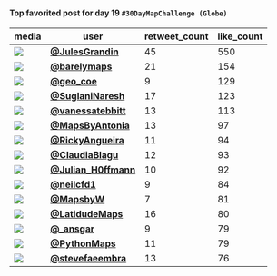 #### Top favorited post for day 19 `#30DayMapChallenge (Globe)`
| media                                                                                         | user                                                                                   |   retweet_count |   like_count |
|-----------------------------------------------------------------------------------------------|----------------------------------------------------------------------------------------|-----------------|--------------|
| ![](https://pbs.twimg.com/media/FgjKD-tWIAEt0fa.jpg)                                          | **[@JulesGrandin](https://twitter.com/JulesGrandin/status/1593869181866344449)**       |              45 |          550 |
| ![](https://pbs.twimg.com/media/Fgu6cZeVUAAKFT9.jpg)                                          | **[@barelymaps](https://twitter.com/barelymaps/status/1593923540239011842)**           |              21 |          154 |
| ![](https://pbs.twimg.com/media/Fh8N4kQaYAAMceW.jpg)                                          | **[@geo_coe](https://twitter.com/geo_coe/status/1594009845757546497)**                 |               9 |          129 |
| ![](https://pbs.twimg.com/media/Fh7xbW2WYAE9i9V.jpg)                                          | **[@SuglaniNaresh](https://twitter.com/SuglaniNaresh/status/1593978065914417155)**     |              17 |          123 |
| ![](https://pbs.twimg.com/media/Fh6z3RjWQAEFHcU.jpg)                                          | **[@vanessatebbitt](https://twitter.com/vanessatebbitt/status/1593910820815228931)**   |              13 |          113 |
| ![](https://pbs.twimg.com/media/Fh6fKQAWQAE_o44.jpg)                                          | **[@MapsByAntonia](https://twitter.com/MapsByAntonia/status/1593886319415099392)**     |              13 |           97 |
| ![](https://pbs.twimg.com/media/Fh8g3jBWQAMR0ST.jpg)                                          | **[@RickyAngueira](https://twitter.com/RickyAngueira/status/1594030866132410368)**     |              11 |           94 |
| ![](https://pbs.twimg.com/media/Fh8yM5CXgAM0JoR.jpg)                                          | **[@ClaudiaBlagu](https://twitter.com/ClaudiaBlagu/status/1594048025059823616)**       |              12 |           93 |
| ![](https://pbs.twimg.com/ext_tw_video_thumb/1593936961957502976/pu/img/sg8FEuTNWH527XoY.jpg) | **[@Julian_H0ffmann](https://twitter.com/Julian_H0ffmann/status/1593937061362417665)** |              10 |           92 |
| ![](https://pbs.twimg.com/media/Fh7AOJlWAAENuf9.jpg)                                          | **[@neilcfd1](https://twitter.com/neilcfd1/status/1593922799671943176)**               |               9 |           84 |
| ![](https://pbs.twimg.com/media/Fh8ebQLUUAA_1Tv.jpg)                                          | **[@MapsbyW](https://twitter.com/MapsbyW/status/1594027276886151168)**                 |               7 |           81 |
| ![](https://pbs.twimg.com/media/Fh8dbDWXwAEjrhN.jpg)                                          | **[@LatidudeMaps](https://twitter.com/LatidudeMaps/status/1594025734984503296)**       |              16 |           80 |
| ![](https://pbs.twimg.com/media/Fh8Tc-vXoAM0rf9.jpg)                                          | **[@_ansgar](https://twitter.com/_ansgar/status/1594014826564550657)**                 |               9 |           79 |
| ![](https://pbs.twimg.com/media/FgoiBLCWAAEHs6y.jpg)                                          | **[@PythonMaps](https://twitter.com/PythonMaps/status/1594013885543202817)**           |              11 |           79 |
| ![](https://pbs.twimg.com/ext_tw_video_thumb/1593971494899548160/pu/img/56eXpGdETLNVEi5c.jpg) | **[@stevefaeembra](https://twitter.com/stevefaeembra/status/1593972016150888450)**     |              13 |           76 |
 
